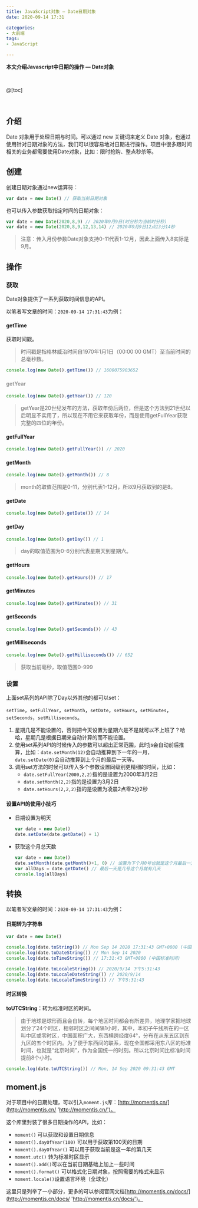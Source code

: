 ```yaml
---
title: JavaScript对象 — Date日期对象
date: 2020-09-14 17:31

categories:
- 大前端
tags:
- JavaScript

---
```


**本文介绍Javascript中日期的操作 — Date对象**

<br>

@[toc]

<br>

## 介绍

Date 对象用于处理日期与时间。可以通过 new 关键词来定义 Date 对象，也通过使用针对日期对象的方法，我们可以很容易地对日期进行操作。项目中很多跟时间相关的业务都需要使用Date对象，比如：限时抢购、整点秒杀等。



## 创建

创建日期对象通过new运算符：

```javascript
var date = new Date() // 获取当前日期对象
```

也可以传入参数获取指定时间的日期对象：

```javascript
var date = new Date(2020,8,9) // 2020年9月9日(时分秒为当前时分秒)
var date = new Date(2020,8,9,12,13,14) // 2020年9月9日12点13分14秒
```

> 注意：传入月份参数Date对象支持0-11代表1-12月，因此上面传入8实际是9月。



## 操作

### 获取

Date对象提供了一系列获取时间信息的API。

以笔者写文章的时间：`2020-09-14 17:31:43`为例：

#### getTime

获取时间戳。

> 时间戳是指格林威治时间自1970年1月1日（00:00:00 GMT）至当前时间的总毫秒数。

```javascript
console.log(new Date().getTime()) // 1600075903652
```

#### <font color="#999">getYear</font>

```javascript
console.log(new Date().getYear()) // 120
```

> getYear是20世纪发布的方法，获取年份后两位，但是这个方法到21世纪以后明显不实用了，所以现在不用它来获取年份，而是使用getFullYear获取完整的四位的年份。

#### getFullYear

```javascript
console.log(new Date().getFullYear()) // 2020
```

#### getMonth

```javascript
console.log(new Date().getMonth()) // 8
```

> month的取值范围是0-11，分别代表1-12月，所以9月获取到的是8。

#### getDate

```javascript
console.log(new Date().getDate()) // 14
```

#### getDay

```javascript
console.log(new Date().getDay()) // 1
```

> day的取值范围为0-6分别代表星期天到星期六。

#### getHours

```javascript
console.log(new Date().getHours()) // 17
```

#### getMinutes

```javascript
console.log(new Date().getMinutes()) // 31
```

#### getSeconds

```javascript
console.log(new Date().getSeconds()) // 43
```

#### getMilliseconds

```javascript
console.log(new Date().getMilliseconds()) // 652
```

> 获取当前毫秒，取值范围0-999



### 设置

上面set系列的API除了Day以外其他的都可以set：

`setTime`，`setFullYear`，`setMonth`，`setDate`，`setHours`，`setMinutes`，`setSeconds`，`setMilliseconds`。

1. 星期几是不能设置的，否则把今天设置为星期六是不是就可以不上班了？哈哈，星期几是根据日期来自动计算的而不能设置。
2. 使用set系列API的时候传入的参数可以超出正常范围，此时js会自动前后推算，比如：`date.setMonth(12)`会自动推算到下一年的一月，`date.setDate(0)`会自动推算到上个月的最后一天等。
3. 调用set方法的时候可以传入多个参数设置同级别更精细的时间，比如：
   * `date.setFullYear(2000,2,2)`指的是设置为2000年3月2日
   * `date.setMonth(2,2)`指的是设置为3月2日
   * `date.setHours(2,2,2)`指的是设置为凌晨2点零2分2秒



#### 设置API的使用小技巧

* 日期设置为明天

  ```javascript
  var date = new Date()
  date.setDate(date.getDate() + 1)
  ```

* 获取这个月总天数

  ```javascript
  var date = new Date()
  date.setMonth(date.getMonth()+1, 0) // 设置为下个月0号也就是这个月最后一天
  var allDays = date.getDate() // 最后一天是几号这个月就有几天
  console.log(allDays)
  ```

  

## 转换

以笔者写文章的时间：`2020-09-14 17:31:43`为例：

#### 日期转为字符串

```javascript
var date = new Date()

console.log(date.toString()) // Mon Sep 14 2020 17:31:43 GMT+0800 (中国标准时间)
console.log(date.toDateString()) // Mon Sep 14 2020
console.log(date.toTimeString()) // 17:31:43 GMT+0800 (中国标准时间)

console.log(date.toLocaleString()) // 2020/9/14 下午5:31:43
console.log(date.toLocaleDateString()) // 2020/9/14
console.log(date.toLocaleTimeString()) // 下午5:31:43
```

#### 时区转换

**toUTCString**：转为标准时区的时间。

> 由于地球是球形而且会自转，每个地区时间都会有所差异，地理学家把地球划分了24个时区，相邻时区之间间隔1小时，其中，本初子午线所在的一区叫中区或零时区，中国面积广大，东西横跨经度64°，分布在从东五区到东九区的五个时区内。为了便于东西间的联系，现在全国都采用东八区的标准时间，也就是“北京时间”，作为全国统一的时刻。所以北京时间比标准时间提前8个小时。

```javascript
console.log(date.toUTCString()) // Mon, 14 Sep 2020 09:31:43 GMT
```



## moment.js

对于项目中的日期处理，可以引入`moment.js`库：[http://momentjs.cn/](http://momentjs.cn/ 'http://momentjs.cn/')。

这个库里封装了很多日期操作的API，比如：

* `moment()` 可以获取和设置日期信息
* `moment().dayOfYear(100)` 可以用于获取第100天的日期
* `moment().dayOfYear()` 可以用于获取当前是这一年的第几天
* `moment.utc()` 转为标准时区显示
* `moment().add()`可以在当前日期基础上加上一些时间
* `moment().format()` 可以格式化日期对象，按照需要的格式来显示
* `moment.locale()`设置语言环境（全球化）

这里只是列举了一小部分，更多的可以参阅官网文档[http://momentjs.cn/docs/](http://momentjs.cn/docs/ 'http://momentjs.cn/docs/')。

